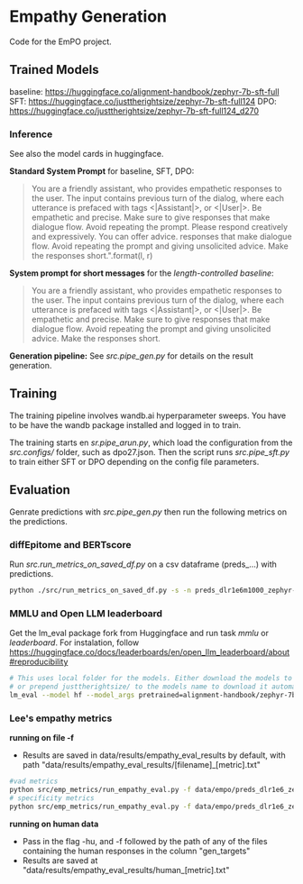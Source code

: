 # Empathy Generation
Code for the EmPO project. 

## Trained Models
baseline:
https://huggingface.co/alignment-handbook/zephyr-7b-sft-full
SFT:
https://huggingface.co/justtherightsize/zephyr-7b-sft-full124
DPO:
https://huggingface.co/justtherightsize/zephyr-7b-sft-full124_d270

### Inference
See also the model cards in huggingface.

**Standard System Prompt** for baseline, SFT, DPO:
> You are a friendly assistant, who provides empathetic responses to the user. The input contains previous turn of the dialog, where each utterance is prefaced with tags <|Assistant|>, or <|User|>. Be empathetic and precise. Make sure to give responses that make dialogue flow. Avoid repeating the prompt. Please respond creatively and expressively. You can offer advice. responses that make dialogue flow. Avoid repeating the prompt and giving unsolicited advice. Make the responses short.".format(l, r)


**System prompt for short messages** for the *length-controlled baseline*:
> You are a friendly assistant, who provides empathetic responses to the user. The input contains previous turn of the dialog, where each utterance is prefaced with tags <|Assistant|>, or <|User|>. Be empathetic and precise. Make sure to give responses that make dialogue flow. Avoid repeating the prompt and giving unsolicited advice. Make the responses short.

**Generation pipeline:**
See *src.pipe_gen.py* for details on the result generation.
 
## Training
The training pipeline involves wandb.ai hyperparameter sweeps. You have to be have the wandb package installed and logged in to train. 

The training starts en *sr.pipe_arun.py*, which load the configuration from the *src.configs/* folder, such as dpo27.json. Then the script runs *src.pipe_sft.py* to train either SFT or DPO depending on the config file parameters.

## Evaluation
Genrate predictions with *src.pipe_gen.py* then run the following metrics on the predictions. 

### diffEpitome and BERTscore
Run *src.run_metrics_on_saved_df.py* on a csv dataframe (preds_...) with predictions.
```bash
python ./src/run_metrics_on_saved_df.py -s -n preds_dlr1e6m1000_zephyr-7b-sft-full124_d270.txt -m bertscore epitome
```

### MMLU and Open LLM leaderboard
Get the lm_eval package fork from Huggingface and run task *mmlu* or *leaderboard*. For instalation, follow https://huggingface.co/docs/leaderboards/en/open_llm_leaderboard/about#reproducibility
```bash
# This uses local folder for the models. Either download the models to the current folder 
# or prepend justtherightsize/ to the models name to download it automatically.
lm_eval --model hf --model_args pretrained=alignment-handbook/zephyr-7b-sft-full,dtype=bfloat16,use_flash_attention_2=True,trust_remote_code=True,peft=zephyr-7b-sft-full124_d270,tokenizer=zephyr-7b-sft-full124_d270 --tasks=leaderboard --batch_size=auto --output_path=leader_zephyr-7b-sft-full124_d270.txt
```

### Lee's empathy metrics
**running on file -f**
- Results are saved in data/results/empathy_eval_results by default, with path "data/results/empathy_eval_results/[filename]_[metric].txt"
```bash
#vad metrics
python src/emp_metrics/run_empathy_eval.py -f data/empo/preds_dlr1e6_zephyr-7b-sft-full122_d211.txt -m vad 
# specificity metrics
python src/emp_metrics/run_empathy_eval.py -f data/empo/preds_dlr1e6_zephyr-7b-sft-full122_d211.txt -m nidf

```

**running on human data**
* Pass in the flag -hu, and -f followed by the path of any of the files containing the human responses in the column "gen_targets"
* Results are saved at "data/results/empathy_eval_results/human_[metric].txt"




